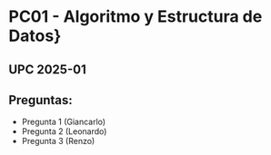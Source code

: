 # PC01 - Algoritmo y Estructura de Datos}
## UPC 2025-01

## Preguntas: 
* Pregunta 1 (Giancarlo)
* Pregunta 2 (Leonardo)
* Pregunta 3 (Renzo)
